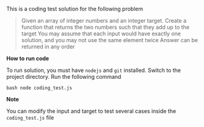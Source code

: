 This is a coding test solution for the following problem

> Given an array of integer numbers and an integer target. 
Create a function that returns the two numbers such that they add up to the target
You may assume that each input would have exactly one solution, 
and you may not use the same element twice
Answer can be returned in any order 

**How to run code**

To run solution, you must have ``nodejs`` and ``git`` installed. 
Switch to the project directory. Run the following command

``bash
node coding_test.js
``

**Note**

You can modify the input and target to test several cases inside the ``coding_test.js`` file
